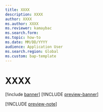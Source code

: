 ```yaml
---
title: XXXX
description: XXXX
author: XXXX
ms.author: XXXX
ms.reviewer: kamaybac
ms.search.form:
ms.topic: how-to
ms.date: MM/DD/YYYY
audience: Application User
ms.search.region: Global
ms.custom: bap-template
---
```



# XXXX

[!include [banner](../includes/banner.md)]
[!INCLUDE [preview-banner](../includes/preview-banner.md)]

<!-- KFM: Preview until further notice -->

[!INCLUDE [preview-note](../includes/preview-note.md)]
